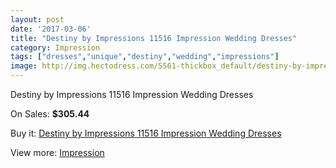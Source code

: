 ```yaml
---
layout: post
date: '2017-03-06'
title: "Destiny by Impressions 11516 Impression Wedding Dresses"
category: Impression
tags: ["dresses","unique","destiny","wedding","impressions"]
image: http://img.hectodress.com/5561-thickbox_default/destiny-by-impressions-11516-impression-wedding-dresses.jpg
---
```

Destiny by Impressions 11516 Impression Wedding Dresses

On Sales: **$305.44**
<a href="https://www.hectodress.com/impression/2771-destiny-by-impressions-11516-impression-wedding-dresses.html"><amp-img layout="responsive" width="600" height="600" src="//img.hectodress.com/5561-thickbox_default/destiny-by-impressions-11516-impression-wedding-dresses.jpg" alt="Destiny by Impressions 11516 Impression Wedding Dresses 0" /></a>
<a href="https://www.hectodress.com/impression/2771-destiny-by-impressions-11516-impression-wedding-dresses.html"><amp-img layout="responsive" width="600" height="600" src="//img.hectodress.com/5562-thickbox_default/destiny-by-impressions-11516-impression-wedding-dresses.jpg" alt="Destiny by Impressions 11516 Impression Wedding Dresses 1" /></a>

Buy it: [Destiny by Impressions 11516 Impression Wedding Dresses](https://www.hectodress.com/impression/2771-destiny-by-impressions-11516-impression-wedding-dresses.html "Destiny by Impressions 11516 Impression Wedding Dresses")

View more: [Impression](https://www.hectodress.com/48-impression "Impression")